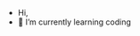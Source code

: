 - Hi,
- 🌱 I’m currently learning coding
  



<!---
olariut/olariut is a ✨ special ✨ repository because its `README.md` (this file) appears on your GitHub profile.
You can click the Preview link to take a look at your changes.
--->
